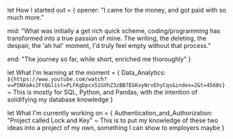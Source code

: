 let How I started out = {
  opener: "I came for the money, and got paid with so much more."

  mid: "What was initially a get rich quick scheme, coding/programming has transformed into a true passion of mine.
    The writing, the deleting, the despair, the 'ah ha!' moment, I'd truly feel empty without that process."

  end: "The journey so far, while short, enriched me thoroughly"
}

let What I'm learning at the moment = {
  Data_Analytics: `${https://www.youtube.com/watch?v=PSNXoAs2FtQ&list=PLFKgDpcx51GVhZ3zBB7EGKxyNrvEhyCqs&index=2&t=4560s}`
    ~ This is mostly for SQL, Python, and Pandas, with the intention of solidifying my database knowledge
}

let What I'm currently working on = {
  Authentication_and_Authorization: "Project called Lock and Key"
    ~ This is to put my knowledge of these two ideas into a project of my own, something I can show to employers maybe
}


<!--
**Malekkos/Malekkos** is a ✨ _special_ ✨ repository because its `README.md` (this file) appears on your GitHub profile.

Here are some ideas to get you started:

- 🔭 I’m currently working on ...
- 🌱 I’m currently learning ...
- 👯 I’m looking to collaborate on ...
- 🤔 I’m looking for help with ...
- 💬 Ask me about ...
- 📫 How to reach me: ...
- 😄 Pronouns: ...
- ⚡ Fun fact: ...
-->
